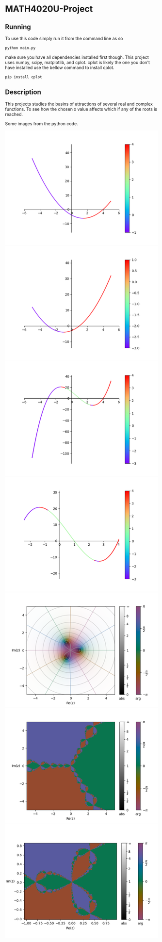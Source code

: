 # MATH4020U-Project

## Running
To use this code simply run it from the command line as so

```bash
python main.py
```

make sure you have all dependencies installed first though. This project uses
numpy, scipy, matplotlib, and cplot. cplot is likely the one you don't have
installed use the bellow command to install cplot.

```bash
pip install cplot
```

## Description
This projects studies the basins of attractions of several real and complex
functions. To see how the chosen x value affects which if any of the roots
is reached.

Some images from the python code.

![Alt text](img/Figure_1.png "Figure 1")
![Alt text](img/Figure_2.png "Figure 2")
![Alt text](img/Figure_3-1.png "Figure 3-1")
![Alt text](img/Figure_3-2.png "Figure 3-2")
![Alt text](img/Figure_4.png "Figure 4")
![Alt text](img/Figure_5-1.png "Figure 5-1")
![Alt text](img/Figure_5-2.png "Figure 5-2")

